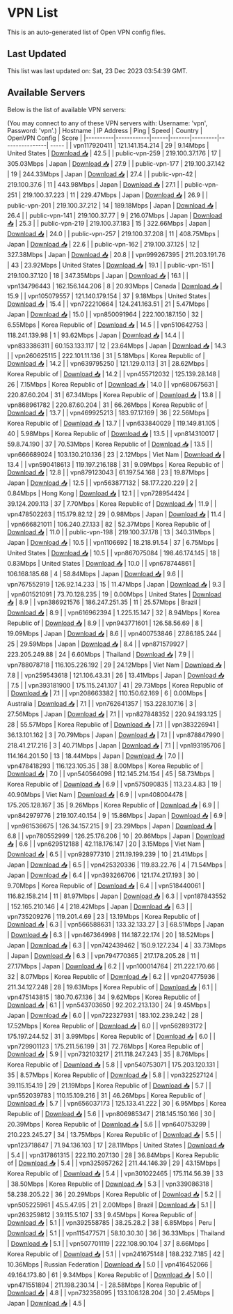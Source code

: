 # VPN List

This is an auto-generated list of Open VPN config files.

## Last Updated

This list was last updated on: Sat, 23 Dec 2023 03:54:39 GMT.

## Available Servers

Below is the list of available VPN servers:

(You may connect to any of these VPN servers with: Username: 'vpn', Password: 'vpn'.)
| Hostname | IP Address | Ping | Speed | Country | OpenVPN Config | Score |
|----------|------------|------|-------|---------|----------------| ----- |
| vpn117920411 | 121.141.154.214 | 29 | 9.14Mbps | United States | [Download 📥](./configs/server_0_US.ovpn) | 42.5 |
| public-vpn-259 | 219.100.37.176 | 17 | 305.03Mbps | Japan | [Download 📥](./configs/server_1_JP.ovpn) | 27.9 |
| public-vpn-177 | 219.100.37.142 | 19 | 244.33Mbps | Japan | [Download 📥](./configs/server_2_JP.ovpn) | 27.4 |
| public-vpn-42 | 219.100.37.6 | 11 | 443.98Mbps | Japan | [Download 📥](./configs/server_3_JP.ovpn) | 27.1 |
| public-vpn-251 | 219.100.37.223 | 11 | 229.47Mbps | Japan | [Download 📥](./configs/server_4_JP.ovpn) | 26.9 |
| public-vpn-201 | 219.100.37.212 | 14 | 189.18Mbps | Japan | [Download 📥](./configs/server_5_JP.ovpn) | 26.4 |
| public-vpn-141 | 219.100.37.77 | 9 | 216.07Mbps | Japan | [Download 📥](./configs/server_6_JP.ovpn) | 25.3 |
| public-vpn-219 | 219.100.37.183 | 15 | 322.66Mbps | Japan | [Download 📥](./configs/server_7_JP.ovpn) | 24.0 |
| public-vpn-257 | 219.100.37.208 | 11 | 408.75Mbps | Japan | [Download 📥](./configs/server_8_JP.ovpn) | 22.6 |
| public-vpn-162 | 219.100.37.125 | 12 | 327.38Mbps | Japan | [Download 📥](./configs/server_9_JP.ovpn) | 20.8 |
| vpn999267395 | 211.203.191.76 | 43 | 23.92Mbps | United States | [Download 📥](./configs/server_10_US.ovpn) | 19.1 |
| public-vpn-151 | 219.100.37.120 | 18 | 347.35Mbps | Japan | [Download 📥](./configs/server_11_JP.ovpn) | 16.1 |
| vpn134796443 | 162.156.144.206 | 8 | 20.93Mbps | Canada | [Download 📥](./configs/server_12_CA.ovpn) | 15.9 |
| vpn105079557 | 121.140.179.154 | 37 | 9.18Mbps | United States | [Download 📥](./configs/server_13_US.ovpn) | 15.4 |
| vpn722210664 | 124.241.163.51 | 21 | 5.47Mbps | Japan | [Download 📥](./configs/server_14_JP.ovpn) | 15.0 |
| vpn850091964 | 222.100.187.150 | 32 | 6.55Mbps | Korea Republic of | [Download 📥](./configs/server_15_KR.ovpn) | 14.5 |
| vpn510642753 | 118.241.139.98 | 1 | 93.62Mbps | Japan | [Download 📥](./configs/server_16_JP.ovpn) | 14.4 |
| vpn833386311 | 60.153.133.117 | 12 | 23.64Mbps | Japan | [Download 📥](./configs/server_17_JP.ovpn) | 14.3 |
| vpn260625115 | 222.101.11.136 | 31 | 5.18Mbps | Korea Republic of | [Download 📥](./configs/server_18_KR.ovpn) | 14.2 |
| vpn639795250 | 121.129.0.113 | 31 | 28.62Mbps | Korea Republic of | [Download 📥](./configs/server_19_KR.ovpn) | 14.2 |
| vpn455712032 | 125.139.28.148 | 26 | 7.15Mbps | Korea Republic of | [Download 📥](./configs/server_20_KR.ovpn) | 14.0 |
| vpn680675631 | 220.87.60.204 | 31 | 67.34Mbps | Korea Republic of | [Download 📥](./configs/server_21_KR.ovpn) | 13.8 |
| vpn868961782 | 220.87.60.204 | 31 | 66.26Mbps | Korea Republic of | [Download 📥](./configs/server_22_KR.ovpn) | 13.7 |
| vpn469925213 | 183.97.17.169 | 36 | 22.56Mbps | Korea Republic of | [Download 📥](./configs/server_23_KR.ovpn) | 13.7 |
| vpn633840029 | 119.149.81.105 | 40 | 5.98Mbps | Korea Republic of | [Download 📥](./configs/server_24_KR.ovpn) | 13.5 |
| vpn814310017 | 59.8.74.190 | 37 | 70.53Mbps | Korea Republic of | [Download 📥](./configs/server_25_KR.ovpn) | 13.5 |
| vpn666689024 | 103.130.210.136 | 23 | 2.12Mbps | Viet Nam | [Download 📥](./configs/server_26_VN.ovpn) | 13.4 |
| vpn590418613 | 119.197.216.188 | 31 | 9.09Mbps | Korea Republic of | [Download 📥](./configs/server_27_KR.ovpn) | 12.8 |
| vpn879123043 | 61.197.54.168 | 23 | 19.87Mbps | Japan | [Download 📥](./configs/server_28_JP.ovpn) | 12.5 |
| vpn563877132 | 58.177.220.229 | 2 | 0.84Mbps | Hong Kong | [Download 📥](./configs/server_29_HK.ovpn) | 12.1 |
| vpn728954424 | 39.124.209.113 | 37 | 7.70Mbps | Korea Republic of | [Download 📥](./configs/server_30_KR.ovpn) | 11.9 |
| vpn478502263 | 115.179.82.12 | 29 | 0.98Mbps | Japan | [Download 📥](./configs/server_31_JP.ovpn) | 11.4 |
| vpn666821011 | 106.240.27.133 | 82 | 52.37Mbps | Korea Republic of | [Download 📥](./configs/server_32_KR.ovpn) | 11.0 |
| public-vpn-198 | 219.100.37.178 | 13 | 340.31Mbps | Japan | [Download 📥](./configs/server_33_JP.ovpn) | 10.5 |
| vpn1106692 | 18.218.91.54 | 37 | 6.75Mbps | United States | [Download 📥](./configs/server_34_US.ovpn) | 10.5 |
| vpn867075084 | 198.46.174.145 | 18 | 0.83Mbps | United States | [Download 📥](./configs/server_35_US.ovpn) | 10.0 |
| vpn678744861 | 106.168.185.68 | 4 | 58.84Mbps | Japan | [Download 📥](./configs/server_36_JP.ovpn) | 9.6 |
| vpn767552919 | 126.92.14.233 | 15 | 11.47Mbps | Japan | [Download 📥](./configs/server_37_JP.ovpn) | 9.3 |
| vpn601521091 | 73.70.128.235 | 19 | 0.00Mbps | United States | [Download 📥](./configs/server_38_US.ovpn) | 8.9 |
| vpn386921576 | 186.247.251.35 | 11 | 25.57Mbps | Brazil | [Download 📥](./configs/server_39_BR.ovpn) | 8.9 |
| vpn616962394 | 1.225.15.147 | 32 | 8.94Mbps | Korea Republic of | [Download 📥](./configs/server_40_KR.ovpn) | 8.9 |
| vpn943771601 | 126.58.56.69 | 8 | 19.09Mbps | Japan | [Download 📥](./configs/server_41_JP.ovpn) | 8.6 |
| vpn400753846 | 27.86.185.244 | 25 | 29.59Mbps | Japan | [Download 📥](./configs/server_42_JP.ovpn) | 8.4 |
| vpn871579927 | 223.205.249.88 | 24 | 6.60Mbps | Thailand | [Download 📥](./configs/server_43_TH.ovpn) | 7.9 |
| vpn788078718 | 116.105.226.192 | 29 | 24.12Mbps | Viet Nam | [Download 📥](./configs/server_44_VN.ovpn) | 7.8 |
| vpn259543618 | 121.106.43.31 | 26 | 13.41Mbps | Japan | [Download 📥](./configs/server_45_JP.ovpn) | 7.5 |
| vpn393181900 | 175.115.241.107 | 41 | 29.73Mbps | Korea Republic of | [Download 📥](./configs/server_46_KR.ovpn) | 7.1 |
| vpn208663382 | 110.150.62.169 | 6 | 0.00Mbps | Australia | [Download 📥](./configs/server_47_AU.ovpn) | 7.1 |
| vpn762641357 | 153.228.107.16 | 3 | 27.56Mbps | Japan | [Download 📥](./configs/server_48_JP.ovpn) | 7.1 |
| vpn827848352 | 220.94.193.125 | 28 | 55.57Mbps | Korea Republic of | [Download 📥](./configs/server_49_KR.ovpn) | 7.1 |
| vpn383226941 | 36.13.101.162 | 3 | 70.79Mbps | Japan | [Download 📥](./configs/server_50_JP.ovpn) | 7.1 |
| vpn878847990 | 218.41.217.216 | 3 | 40.71Mbps | Japan | [Download 📥](./configs/server_51_JP.ovpn) | 7.1 |
| vpn193195706 | 114.164.201.50 | 13 | 18.44Mbps | Japan | [Download 📥](./configs/server_52_JP.ovpn) | 7.0 |
| vpn478418293 | 116.123.105.35 | 38 | 8.00Mbps | Korea Republic of | [Download 📥](./configs/server_53_KR.ovpn) | 7.0 |
| vpn540564098 | 112.145.214.154 | 45 | 58.73Mbps | Korea Republic of | [Download 📥](./configs/server_54_KR.ovpn) | 6.9 |
| vpn575090835 | 113.23.4.83 | 19 | 40.90Mbps | Viet Nam | [Download 📥](./configs/server_55_VN.ovpn) | 6.9 |
| vpn408004478 | 175.205.128.167 | 35 | 9.26Mbps | Korea Republic of | [Download 📥](./configs/server_56_KR.ovpn) | 6.9 |
| vpn842979776 | 219.107.40.154 | 9 | 15.86Mbps | Japan | [Download 📥](./configs/server_57_JP.ovpn) | 6.9 |
| vpn961536675 | 126.34.157.215 | 9 | 23.29Mbps | Japan | [Download 📥](./configs/server_58_JP.ovpn) | 6.8 |
| vpn780552999 | 126.25.176.206 | 10 | 20.86Mbps | Japan | [Download 📥](./configs/server_59_JP.ovpn) | 6.6 |
| vpn629512188 | 42.118.176.147 | 20 | 3.15Mbps | Viet Nam | [Download 📥](./configs/server_60_VN.ovpn) | 6.5 |
| vpn928977310 | 211.19.199.239 | 10 | 21.41Mbps | Japan | [Download 📥](./configs/server_61_JP.ovpn) | 6.5 |
| vpn425320336 | 119.83.22.76 | 4 | 71.54Mbps | Japan | [Download 📥](./configs/server_62_JP.ovpn) | 6.4 |
| vpn393266706 | 121.174.217.193 | 30 | 9.70Mbps | Korea Republic of | [Download 📥](./configs/server_63_KR.ovpn) | 6.4 |
| vpn518440061 | 116.82.158.214 | 11 | 81.97Mbps | Japan | [Download 📥](./configs/server_64_JP.ovpn) | 6.3 |
| vpn187843552 | 152.165.210.146 | 4 | 218.42Mbps | Japan | [Download 📥](./configs/server_65_JP.ovpn) | 6.3 |
| vpn735209276 | 119.201.4.69 | 23 | 13.19Mbps | Korea Republic of | [Download 📥](./configs/server_66_KR.ovpn) | 6.3 |
| vpn566588631 | 133.32.133.27 | 3 | 68.51Mbps | Japan | [Download 📥](./configs/server_67_JP.ovpn) | 6.3 |
| vpn467364998 | 114.187.22.174 | 20 | 18.52Mbps | Japan | [Download 📥](./configs/server_68_JP.ovpn) | 6.3 |
| vpn742439462 | 150.9.127.234 | 4 | 33.73Mbps | Japan | [Download 📥](./configs/server_69_JP.ovpn) | 6.3 |
| vpn794770365 | 217.178.205.28 | 11 | 27.17Mbps | Japan | [Download 📥](./configs/server_70_JP.ovpn) | 6.2 |
| vpn100014764 | 211.222.170.66 | 32 | 8.07Mbps | Korea Republic of | [Download 📥](./configs/server_71_KR.ovpn) | 6.2 |
| vpn204775936 | 211.34.127.248 | 28 | 19.63Mbps | Korea Republic of | [Download 📥](./configs/server_72_KR.ovpn) | 6.1 |
| vpn475143815 | 180.70.67.136 | 34 | 9.62Mbps | Korea Republic of | [Download 📥](./configs/server_73_KR.ovpn) | 6.1 |
| vpn543703650 | 92.202.213.130 | 24 | 9.45Mbps | Japan | [Download 📥](./configs/server_74_JP.ovpn) | 6.0 |
| vpn722327931 | 183.102.239.242 | 28 | 17.52Mbps | Korea Republic of | [Download 📥](./configs/server_75_KR.ovpn) | 6.0 |
| vpn562893172 | 175.197.244.52 | 31 | 3.99Mbps | Korea Republic of | [Download 📥](./configs/server_76_KR.ovpn) | 6.0 |
| vpn729901123 | 175.211.56.199 | 31 | 72.76Mbps | Korea Republic of | [Download 📥](./configs/server_77_KR.ovpn) | 5.9 |
| vpn732103217 | 211.118.247.243 | 35 | 8.76Mbps | Korea Republic of | [Download 📥](./configs/server_78_KR.ovpn) | 5.8 |
| vpn540753071 | 175.203.120.131 | 35 | 8.57Mbps | Korea Republic of | [Download 📥](./configs/server_79_KR.ovpn) | 5.8 |
| vpn322527124 | 39.115.154.19 | 29 | 21.19Mbps | Korea Republic of | [Download 📥](./configs/server_80_KR.ovpn) | 5.7 |
| vpn552039783 | 110.15.109.216 | 31 | 46.26Mbps | Korea Republic of | [Download 📥](./configs/server_81_KR.ovpn) | 5.7 |
| vpn656037173 | 125.133.41.222 | 30 | 6.95Mbps | Korea Republic of | [Download 📥](./configs/server_82_KR.ovpn) | 5.6 |
| vpn806985347 | 218.145.150.166 | 30 | 20.39Mbps | Korea Republic of | [Download 📥](./configs/server_83_KR.ovpn) | 5.6 |
| vpn640753299 | 210.223.245.27 | 34 | 13.75Mbps | Korea Republic of | [Download 📥](./configs/server_84_KR.ovpn) | 5.5 |
| vpn123718647 | 71.94.136.103 | 17 | 28.11Mbps | United States | [Download 📥](./configs/server_85_US.ovpn) | 5.4 |
| vpn317861315 | 222.110.207.130 | 28 | 36.84Mbps | Korea Republic of | [Download 📥](./configs/server_86_KR.ovpn) | 5.4 |
| vpn325957262 | 211.44.146.39 | 29 | 43.15Mbps | Korea Republic of | [Download 📥](./configs/server_87_KR.ovpn) | 5.4 |
| vpn301022465 | 175.114.56.39 | 33 | 38.50Mbps | Korea Republic of | [Download 📥](./configs/server_88_KR.ovpn) | 5.3 |
| vpn339086318 | 58.238.205.22 | 36 | 20.29Mbps | Korea Republic of | [Download 📥](./configs/server_89_KR.ovpn) | 5.2 |
| vpn505225961 | 45.5.47.95 | 21 | 2.00Mbps | Brazil | [Download 📥](./configs/server_90_BR.ovpn) | 5.1 |
| vpn263259812 | 39.115.5.107 | 33 | 9.45Mbps | Korea Republic of | [Download 📥](./configs/server_91_KR.ovpn) | 5.1 |
| vpn392558785 | 38.25.28.2 | 38 | 6.85Mbps | Peru | [Download 📥](./configs/server_92_PE.ovpn) | 5.1 |
| vpn115477571 | 58.10.30.30 | 36 | 36.33Mbps | Thailand | [Download 📥](./configs/server_93_TH.ovpn) | 5.1 |
| vpn507701119 | 222.108.90.104 | 37 | 8.66Mbps | Korea Republic of | [Download 📥](./configs/server_94_KR.ovpn) | 5.1 |
| vpn241675148 | 188.232.7.185 | 42 | 10.36Mbps | Russian Federation | [Download 📥](./configs/server_95_RU.ovpn) | 5.0 |
| vpn416452066 | 49.164.173.80 | 61 | 9.34Mbps | Korea Republic of | [Download 📥](./configs/server_96_KR.ovpn) | 5.0 |
| vpn471551894 | 211.198.230.14 | - | 28.58Mbps | Korea Republic of | [Download 📥](./configs/server_97_KR.ovpn) | 4.8 |
| vpn732358095 | 133.106.128.204 | 30 | 2.45Mbps | Japan | [Download 📥](./configs/server_98_JP.ovpn) | 4.5 |
